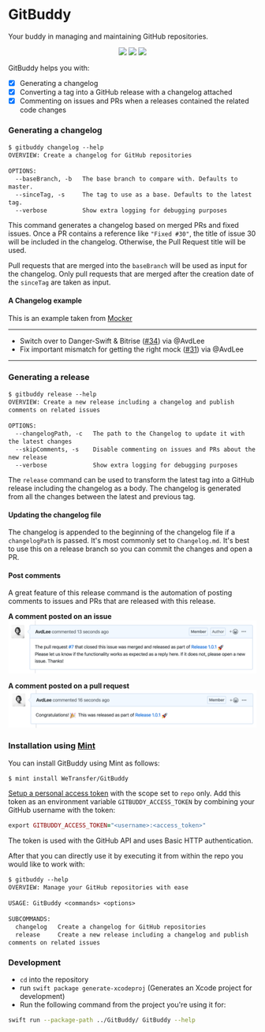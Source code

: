 # GitBuddy
Your buddy in managing and maintaining GitHub repositories.

<p align="center">
<img src="https://app.bitrise.io/app/257a09239a13f301.svg?token=1iMSavdhOwGWKuYtK9fgoQ"/>
<img src="https://img.shields.io/badge/language-swift5.1-f48041.svg?style=flat"/>
<img src="https://img.shields.io/badge/License-MIT-yellow.svg?style=flat"/>
</p>

GitBuddy helps you with:

- [x] Generating a changelog
- [x] Converting a tag into a GitHub release with a changelog attached
- [x] Commenting on issues and PRs when a releases contained the related code changes

### Generating a changelog
```
$ gitbuddy changelog --help
OVERVIEW: Create a changelog for GitHub repositories

OPTIONS:
  --baseBranch, -b   The base branch to compare with. Defaults to master.
  --sinceTag, -s     The tag to use as a base. Defaults to the latest tag.
  --verbose          Show extra logging for debugging purposes
```

This command generates a changelog based on merged PRs and fixed issues. Once a PR contains a reference like `"Fixed #30"`, the title of issue 30 will be included in the changelog. Otherwise, the Pull Request title will be used.

Pull requests that are merged into the `baseBranch` will be used as input for the changelog. Only pull requests that are merged after the creation date of the `sinceTag` are taken as input.

#### A Changelog example
This is an example taken from [Mocker](https://github.com/WeTransfer/Mocker/releases/tag/2.0.1)

----

- Switch over to Danger-Swift & Bitrise ([#34](https://github.com/WeTransfer/Mocker/pull/34)) via @AvdLee
- Fix important mismatch for getting the right mock ([#31](https://github.com/WeTransfer/Mocker/pull/31)) via @AvdLee

----

### Generating a release
```
$ gitbuddy release --help
OVERVIEW: Create a new release including a changelog and publish comments on related issues

OPTIONS:
  --changelogPath, -c   The path to the Changelog to update it with the latest changes
  --skipComments, -s    Disable commenting on issues and PRs about the new release
  --verbose             Show extra logging for debugging purposes
```

The `release` command can be used to transform the latest tag into a GitHub release including the changelog as a body.
The changelog is generated from all the changes between the latest and previous tag.

#### Updating the changelog file
The changelog is appended to the beginning of the changelog file if a `changelogPath` is passed. It's most commonly set to `Changelog.md`.
It's best to use this on a release branch so you can commit the changes and open a PR.

#### Post comments
A great feature of this release command is the automation of posting comments to issues and PRs that are released with this release.

**A comment posted on an issue**
![](Assets/issue_comment.png)

**A comment posted on a pull request**
![](Assets/pr_comment.png)

### Installation using [Mint](https://github.com/yonaskolb/mint)
You can install GitBuddy using Mint as follows:

```
$ mint install WeTransfer/GitBuddy
```

[Setup a personal access token](https://help.github.com/en/github/authenticating-to-github/creating-a-personal-access-token-for-the-command-line) with the scope set to `repo` only. Add this token as an environment variable `GITBUDDY_ACCESS_TOKEN` by combining your GitHub username with the token:

```ruby
export GITBUDDY_ACCESS_TOKEN="<username>:<access_token>"
```

The token is used with the GitHub API and uses Basic HTTP authentication.

After that you can directly use it by executing it from within the repo you would like to work with:

```
$ gitbuddy --help
OVERVIEW: Manage your GitHub repositories with ease

USAGE: GitBuddy <commands> <options>

SUBCOMMANDS:
  changelog   Create a changelog for GitHub repositories
  release     Create a new release including a changelog and publish comments on related issues
```

### Development
- `cd` into the repository
- run `swift package generate-xcodeproj` (Generates an Xcode project for development)
- Run the following command from the project you're using it for:

```bash
swift run --package-path ../GitBuddy/ GitBuddy --help
```
